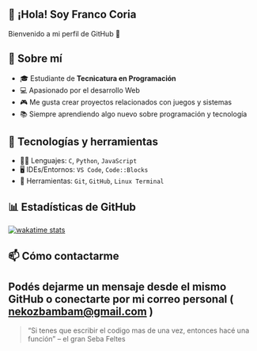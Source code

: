 ## 👋 ¡Hola! Soy Franco Coria

Bienvenido a mi perfil de GitHub 🚀

## 📌 Sobre mí

- 🎓 Estudiante de **Tecnicatura en Programación**
- 💻 Apasionado por el desarrollo Web
- 🎮 Me gusta crear proyectos relacionados con juegos y sistemas
- 📚 Siempre aprendiendo algo nuevo sobre programación y tecnología

## 💼 Tecnologías y herramientas

- 👨‍💻 Lenguajes: `C`, `Python`, `JavaScript`
- 🖥️ IDEs/Entornos: `VS Code`, `Code::Blocks`
- 🔧 Herramientas: `Git`, `GitHub`, `Linux Terminal`

## 📊 Estadísticas de GitHub

[![wakatime stats](https://github-readme-stats.vercel.app/api/wakatime?username=tu_usuario)](https://github.com/NekoBamBam)

## 📫 Cómo contactarme

Podés dejarme un mensaje desde el mismo GitHub o conectarte por mi correo personal ( nekozbambam@gmail.com )
---

> “Si tenes que escribir el codigo mas de una vez, entonces hacé una función” – el gran Seba Feltes

